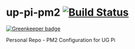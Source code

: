 # up-pi-pm2 [![Build Status](https://travis-ci.org/mlenkeit/ug-pi-pm2.svg?branch=master)](https://travis-ci.org/mlenkeit/ug-pi-pm2)

[![Greenkeeper badge](https://badges.greenkeeper.io/mlenkeit/ug-pi-pm2.svg)](https://greenkeeper.io/)

Personal Repo - PM2 Configuration for UG Pi
